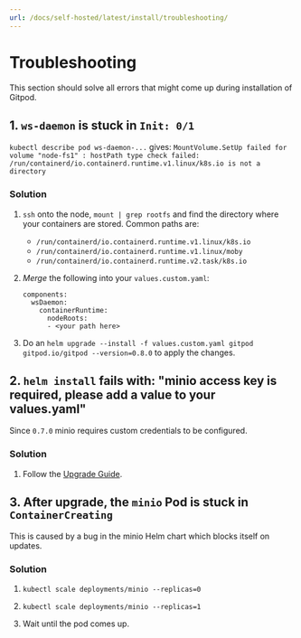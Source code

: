 ```yaml
---
url: /docs/self-hosted/latest/install/troubleshooting/
---
```


# Troubleshooting

This section should solve all errors that might come up during installation of Gitpod.

## 1. `ws-daemon` is stuck in `Init: 0/1`

`kubectl describe pod ws-daemon-...` gives:
`MountVolume.SetUp failed for volume "node-fs1" : hostPath type check failed: /run/containerd/io.containerd.runtime.v1.linux/k8s.io is not a directory`

### Solution

1.  `ssh` onto the node, `mount | grep rootfs` and find the directory where your containers are stored. Common paths are:

    - `/run/containerd/io.containerd.runtime.v1.linux/k8s.io`
    - `/run/containerd/io.containerd.runtime.v1.linux/moby`
    - `/run/containerd/io.containerd.runtime.v2.task/k8s.io`

2.  _Merge_ the following into your `values.custom.yaml`:

    ```
    components:
      wsDaemon:
        containerRuntime:
          nodeRoots:
          - <your path here>
    ```

3.  Do an `helm upgrade --install -f values.custom.yaml gitpod gitpod.io/gitpod --version=0.8.0` to apply the changes.

## 2. `helm install` fails with: "minio access key is required, please add a value to your values.yaml"

Since `0.7.0` minio requires custom credentials to be configured.

### Solution

1.  Follow the [Upgrade Guide](../upgrade/).

## 3. After upgrade, the `minio` Pod is stuck in `ContainerCreating`

This is caused by a bug in the minio Helm chart which blocks itself on updates.

### Solution

1.  `kubectl scale deployments/minio --replicas=0`

1.  `kubectl scale deployments/minio --replicas=1`

1.  Wait until the pod comes up.
